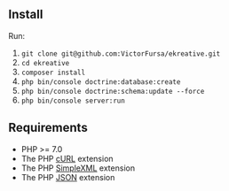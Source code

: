 Install
------------------------------------------
Run:
1. `git clone git@github.com:VictorFursa/ekreative.git`
2. `cd ekreative`
3. `composer install`
4. `php bin/console doctrine:database:create`
5. `php bin/console doctrine:schema:update --force`
6. `php bin/console server:run`

## Requirements

* PHP >= 7.0
* The PHP [cURL](http://php.net/manual/en/book.curl.php) extension
* The PHP [SimpleXML](http://php.net/manual/en/book.simplexml.php) extension
* The PHP [JSON](http://php.net/manual/en/book.json.php) extension
